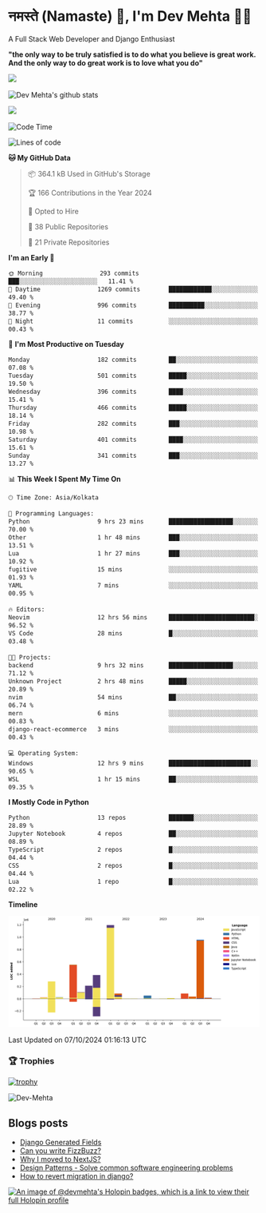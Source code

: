 # नमस्ते (Namaste) :pray:, I'm Dev Mehta :man_technologist:
A Full Stack Web Developer and Django Enthusiast

**"the only way to be truly satisfied is to do what you believe is great work. And the only way to do great work is to love what you do"**

<img src="https://github-readme-stats.vercel.app/api?username=Dev-Mehta&show=reviews,discussions_started,discussions_answered,prs_merged,prs_merged_percentage" />

![Dev Mehta's github stats](https://github-readme-stats.vercel.app/api?username=Dev-Mehta&count_private=true&show_icons=true&theme=nightowl)

<img src="https://komarev.com/ghpvc/?username=Dev-Mehta" />

<!--START_SECTION:waka-->
![Code Time](http://img.shields.io/badge/Code%20Time-406%20hrs%2038%20mins-blue)

![Lines of code](https://img.shields.io/badge/From%20Hello%20World%20I%27ve%20Written-4.0%20million%20lines%20of%20code-blue)

**🐱 My GitHub Data** 

> 📦 364.1 kB Used in GitHub's Storage 
 > 
> 🏆 166 Contributions in the Year 2024
 > 
> 💼 Opted to Hire
 > 
> 📜 38 Public Repositories 
 > 
> 🔑 21 Private Repositories 
 > 
**I'm an Early 🐤** 

```text
🌞 Morning                293 commits         ███░░░░░░░░░░░░░░░░░░░░░░   11.41 % 
🌆 Daytime                1269 commits        ████████████░░░░░░░░░░░░░   49.40 % 
🌃 Evening                996 commits         ██████████░░░░░░░░░░░░░░░   38.77 % 
🌙 Night                  11 commits          ░░░░░░░░░░░░░░░░░░░░░░░░░   00.43 % 
```
📅 **I'm Most Productive on Tuesday** 

```text
Monday                   182 commits         ██░░░░░░░░░░░░░░░░░░░░░░░   07.08 % 
Tuesday                  501 commits         █████░░░░░░░░░░░░░░░░░░░░   19.50 % 
Wednesday                396 commits         ████░░░░░░░░░░░░░░░░░░░░░   15.41 % 
Thursday                 466 commits         █████░░░░░░░░░░░░░░░░░░░░   18.14 % 
Friday                   282 commits         ███░░░░░░░░░░░░░░░░░░░░░░   10.98 % 
Saturday                 401 commits         ████░░░░░░░░░░░░░░░░░░░░░   15.61 % 
Sunday                   341 commits         ███░░░░░░░░░░░░░░░░░░░░░░   13.27 % 
```


📊 **This Week I Spent My Time On** 

```text
🕑︎ Time Zone: Asia/Kolkata

💬 Programming Languages: 
Python                   9 hrs 23 mins       ██████████████████░░░░░░░   70.00 % 
Other                    1 hr 48 mins        ███░░░░░░░░░░░░░░░░░░░░░░   13.51 % 
Lua                      1 hr 27 mins        ███░░░░░░░░░░░░░░░░░░░░░░   10.92 % 
fugitive                 15 mins             ░░░░░░░░░░░░░░░░░░░░░░░░░   01.93 % 
YAML                     7 mins              ░░░░░░░░░░░░░░░░░░░░░░░░░   00.95 % 

🔥 Editors: 
Neovim                   12 hrs 56 mins      ████████████████████████░   96.52 % 
VS Code                  28 mins             █░░░░░░░░░░░░░░░░░░░░░░░░   03.48 % 

🐱‍💻 Projects: 
backend                  9 hrs 32 mins       ██████████████████░░░░░░░   71.12 % 
Unknown Project          2 hrs 48 mins       █████░░░░░░░░░░░░░░░░░░░░   20.89 % 
nvim                     54 mins             ██░░░░░░░░░░░░░░░░░░░░░░░   06.74 % 
mern                     6 mins              ░░░░░░░░░░░░░░░░░░░░░░░░░   00.83 % 
django-react-ecommerce   3 mins              ░░░░░░░░░░░░░░░░░░░░░░░░░   00.43 % 

💻 Operating System: 
Windows                  12 hrs 9 mins       ███████████████████████░░   90.65 % 
WSL                      1 hr 15 mins        ██░░░░░░░░░░░░░░░░░░░░░░░   09.35 % 
```

**I Mostly Code in Python** 

```text
Python                   13 repos            ███████░░░░░░░░░░░░░░░░░░   28.89 % 
Jupyter Notebook         4 repos             ██░░░░░░░░░░░░░░░░░░░░░░░   08.89 % 
TypeScript               2 repos             █░░░░░░░░░░░░░░░░░░░░░░░░   04.44 % 
CSS                      2 repos             █░░░░░░░░░░░░░░░░░░░░░░░░   04.44 % 
Lua                      1 repo              █░░░░░░░░░░░░░░░░░░░░░░░░   02.22 % 
```



**Timeline**

![Lines of Code chart](https://raw.githubusercontent.com/Dev-Mehta/Dev-Mehta/master/assets/bar_graph.png)


 Last Updated on 07/10/2024 01:16:13 UTC
<!--END_SECTION:waka-->

### 🏆 Trophies
[![trophy](https://github-profile-trophy.vercel.app/?username=Dev-Mehta&row=2&column=3&margin-w=15&margin-h=15&no-bg=true&frame=false&theme=onestar)](https://github.com/ryo-ma/github-profile-trophy)

<img align="center" src="https://github-readme-streak-stats.herokuapp.com/?user=Dev-Mehta&" alt="Dev-Mehta" />

## Blogs posts<!-- BLOG-POST-LIST:START -->
- [Django Generated Fields](https://simplifiedweb.netlify.app/django-generated-fields)
- [Can you write FizzBuzz?](https://simplifiedweb.netlify.app/can-you-write-fizzbuzz)
- [Why I moved to NextJS?](https://simplifiedweb.netlify.app/why-i-moved-to-nextjs)
- [Design Patterns - Solve common software engineering problems](https://simplifiedweb.netlify.app/design-patterns-solve-common-software-engineering-problems)
- [How to revert migration in django?](https://simplifiedweb.netlify.app/how-to-revert-migration-in-django)
<!-- BLOG-POST-LIST:END -->

[![An image of @devmehta's Holopin badges, which is a link to view their full Holopin profile](https://holopin.me/devmehta)](https://holopin.io/@devmehta)
